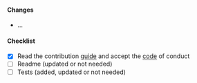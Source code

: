 #### Changes

- ...

#### Checklist

<!-- please check all items and add your own -->

- [x] Read the contribution [guide](../blob/main/CONTRIBUTING.md) and accept the [code](../blob/main/CODE_OF_CONDUCT.md) of conduct
- [ ] Readme (updated or not needed)
- [ ] Tests (added, updated or not needed)
